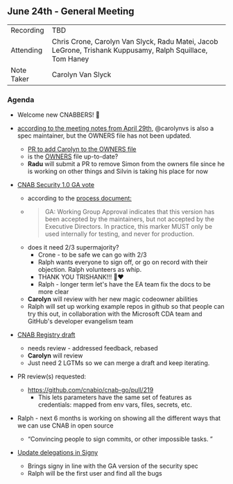 ## June 24th - General Meeting

|  |  | 
| -------- | -------- |
| Recording  | TBD |
| Attending  | Chris Crone, Carolyn Van Slyck, Radu Matei, Jacob LeGrone, Trishank Kuppusamy, Ralph Squillace, Tom Haney |
| Note Taker | Carolyn Van Slyck |

### Agenda

* Welcome new CNABBERS! 🦀

* [according to the meeting notes from April 29th](https://hackmd.io/TfLYtyRnS8Kfx4ekgLwWLg?both#April-29th---General-Meeting), @carolynvs is also a spec maintainer, but the OWNERS file has not been updated.
    * [PR to add Carolyn to the OWNERS file](https://github.com/cnabio/cnab-spec/pull/377)
    * is the [OWNERS](https://github.com/cnabio/cnab-spec/blob/master/OWNERS) file up-to-date?
    * **Radu** will submit a PR to remove Simon from the owners file since he is working on other things and Silvin is taking his place for now


* [CNAB Security 1.0 GA vote](https://github.com/cnabio/cnab-spec/pull/376)
    * according to the [process document: ](https://github.com/cnabio/cnab-spec/blob/master/901-process.md#appendix-a-the-process-of-developing-the-specification)
    * > GA: Working Group Approval indicates that this version has been accepted by the maintainers, but not accepted by the Executive Directors. In practice, this marker MUST only be used internally for testing, and never for production.
    * does it need 2/3 supermajority?
        * Crone - to be safe we can go with 2/3
        * Ralph wants everyone to sign off, or go on record with their objection. Ralph volunteers as whip.
        * THANK YOU TRISHANK!!! 🎉❤️
        * Ralph - longer term let's have the EA team fix the docs to be more clear
    * **Carolyn** will review with her new magic codeowner abilities
    * Ralph will set up working example repos in github so that people can try this out, in collaboration with the Microsoft CDA team and GitHub's developer evangelism team

* [CNAB Registry draft](https://github.com/cnabio/cnab-spec/pull/362)
    * needs review - addressed feedback, rebased
    * **Carolyn** will review
    * Just need 2 LGTMs so we can merge a draft and keep iterating.

* PR review(s) requested:
  *  https://github.com/cnabio/cnab-go/pull/219
      *  This lets parameters have the same set of features as credentials: mapped from env vars, files, secrets, etc.

* Ralph - next 6 months is working on showing all the different ways that we can use CNAB in open source
    * “Convincing people to sign commits, or other impossible tasks. ”

* [Update delegations in Signy](https://github.com/cnabio/signy/pull/80)
    * Brings signy in line with the GA version of the security spec
    * Ralph will be the first user and find all the bugs
